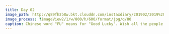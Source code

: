 ```yaml
---
title: Day 02
image_path: http://q89fh2b8w.bkt.clouddn.com/instaxdiary/201902/2019%202%206.jpg
image_process: ?imageView2/1/w/800/h/600/format/jpg/q/80
caption: Chinese word "FU" means for "Good Lucky". Wish all the people that suffered #coronavirus  will healthy and safe.
---
```



